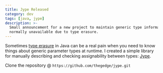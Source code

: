 ```yaml
---
title: Jype Released
category: dev
tags: [java, jype]
description: >-
  Small announcement for a new project to maintain generic type information at runtime, which is
  normally unavailable due to type erasure.
---
```


Sometimes [type erasure](https://docs.oracle.com/javase/tutorial/java/generics/erasure.html) in Java
can be a real pain when you need to know things about generic parameter types at runtime. I created
a simple library for manually describing and checking assignability between types:
[Jype](https://thegedge.github.com/jype).

Clone the repository @ `https://github.com/thegedge/jype.git`
